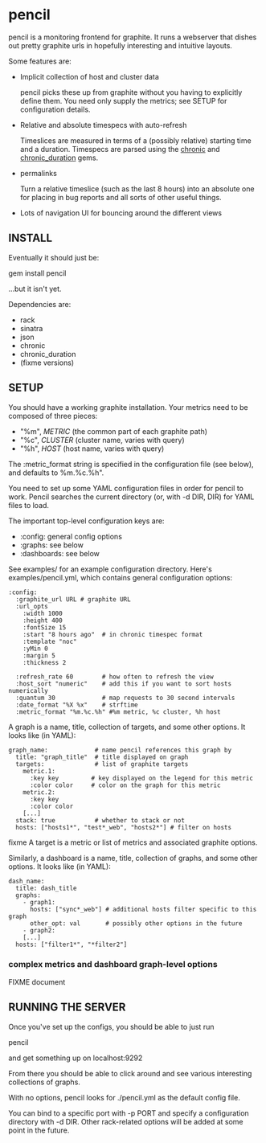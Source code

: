 # pencil

pencil is a monitoring frontend for graphite. It runs a webserver that dishes
out pretty graphite urls in hopefully interesting and intuitive layouts.

Some features are:

* Implicit collection of host and cluster data

  pencil picks these up from graphite without you having to explicitly define
  them. You need only supply the metrics; see SETUP for configuration details.

* Relative and absolute timespecs with auto-refresh

  Timeslices are measured in terms of a (possibly relative) starting time and a
  duration. Timespecs are parsed using the
  [chronic](http://chronic.rubyforge.org/) and
  [chronic_duration](https://github.com/hpoydar/chronic_duration) gems.

* permalinks

  Turn a relative timeslice (such as the last 8 hours) into an absolute one for
  placing in bug reports and all sorts of other useful things.

* Lots of navigation UI for bouncing around the different views

## INSTALL

Eventually it should just be:

gem install pencil

...but it isn't yet.

Dependencies are:

* rack
* sinatra
* json
* chronic
* chronic_duration
* (fixme versions)

## SETUP

You should have a working graphite installation. Your metrics need to be
composed of three pieces:

* "%m", _METRIC_ (the common part of each graphite path)
* "%c", _CLUSTER_ (cluster name, varies with query)
* "%h", _HOST_ (host name, varies with query)

The :metric_format string is specified in the configuration file (see below),
and defaults to %m.%c.%h".

You need to set up some YAML configuration files in order for pencil to
work. Pencil searches the current directory (or, with -d DIR, DIR) for YAML
files to load.

The important top-level configuration keys are:

* :config: general config options
* :graphs: see below
* :dashboards: see below

See examples/ for an example configuration directory.  Here's
examples/pencil.yml, which contains general configuration options:

    :config:
      :graphite_url URL # graphite URL
      :url_opts
        :width 1000
        :height 400
        :fontSize 15
        :start "8 hours ago"  # in chronic timespec format
        :template "noc"
        :yMin 0
        :margin 5
        :thickness 2
    
      :refresh_rate 60        # how often to refresh the view
      :host_sort "numeric"    # add this if you want to sort hosts numerically
      :quantum 30             # map requests to 30 second intervals
      :date_format "%X %x"    # strftime
      :metric_format "%m.%c.%h" #%m metric, %c cluster, %h host

A graph is a name, title, collection of targets, and some other options. It
looks like (in YAML):

    graph_name:             # name pencil references this graph by
      title: "graph_title"  # title displayed on graph
      targets:              # list of graphite targets
        metric.1:
          :key key         # key displayed on the legend for this metric
          :color color     # color on the graph for this metric
        metric.2:
          :key key
          :color color
        [...]
      stack: true           # whether to stack or not
      hosts: ["hosts1*", "test*_web", "hosts2*"] # filter on hosts

fixme A target is a metric or list of metrics and associated graphite options.

Similarly, a dashboard is a name, title, collection of graphs, and some other
options. It looks like (in YAML):

    dash_name:
      title: dash_title
      graphs:
        - graph1:
          hosts: ["sync*_web"] # additional hosts filter specific to this graph
          other_opt: val       # possibly other options in the future
        - graph2:
        [...]
      hosts: ["filter1*", "*filter2"]

### complex metrics and dashboard graph-level options
FIXME document

## RUNNING THE SERVER
Once you've set up the configs, you should be able to just run

pencil

and get something up on localhost:9292

From there you should be able to click around and see various interesting
collections of graphs.

With no options, pencil looks for ./pencil.yml as the default config file.

You can bind to a specific port with -p PORT and specify a configuration
directory with -d DIR. Other rack-related options will be added at some point
in the future.
